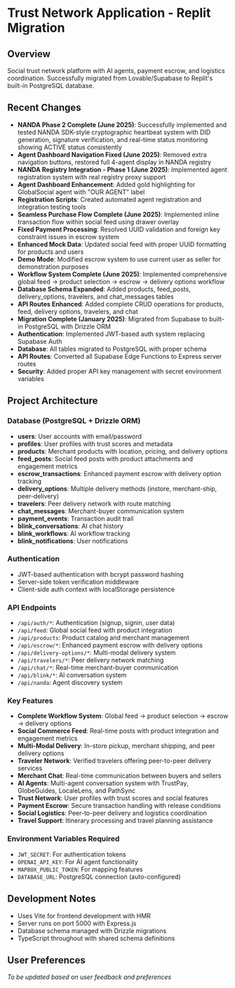 # Trust Network Application - Replit Migration

## Overview
Social trust network platform with AI agents, payment escrow, and logistics coordination. Successfully migrated from Lovable/Supabase to Replit's built-in PostgreSQL database.

## Recent Changes
- **NANDA Phase 2 Complete (June 2025)**: Successfully implemented and tested NANDA SDK-style cryptographic heartbeat system with DID generation, signature verification, and real-time status monitoring showing ACTIVE status consistently
- **Agent Dashboard Navigation Fixed (June 2025)**: Removed extra navigation buttons, restored full 4-agent display in NANDA registry
- **NANDA Registry Integration - Phase 1 (June 2025)**: Implemented agent registration system with real registry proxy support
- **Agent Dashboard Enhancement**: Added gold highlighting for GlobalSocial agent with "OUR AGENT" label
- **Registration Scripts**: Created automated agent registration and integration testing tools
- **Seamless Purchase Flow Complete (June 2025)**: Implemented inline transaction flow within social feed using drawer overlay
- **Fixed Payment Processing**: Resolved UUID validation and foreign key constraint issues in escrow system
- **Enhanced Mock Data**: Updated social feed with proper UUID formatting for products and users
- **Demo Mode**: Modified escrow system to use current user as seller for demonstration purposes
- **Workflow System Complete (June 2025)**: Implemented comprehensive global feed → product selection → escrow → delivery options workflow
- **Database Schema Expanded**: Added products, feed_posts, delivery_options, travelers, and chat_messages tables
- **API Routes Enhanced**: Added complete CRUD operations for products, feed, delivery options, travelers, and chat
- **Migration Complete (January 2025)**: Migrated from Supabase to built-in PostgreSQL with Drizzle ORM
- **Authentication**: Implemented JWT-based auth system replacing Supabase Auth
- **Database**: All tables migrated to PostgreSQL with proper schema
- **API Routes**: Converted all Supabase Edge Functions to Express server routes
- **Security**: Added proper API key management with secret environment variables

## Project Architecture

### Database (PostgreSQL + Drizzle ORM)
- **users**: User accounts with email/password
- **profiles**: User profiles with trust scores and metadata
- **products**: Merchant products with location, pricing, and delivery options
- **feed_posts**: Social feed posts with product attachments and engagement metrics
- **escrow_transactions**: Enhanced payment escrow with delivery option tracking
- **delivery_options**: Multiple delivery methods (instore, merchant-ship, peer-delivery)
- **travelers**: Peer delivery network with route matching
- **chat_messages**: Merchant-buyer communication system
- **payment_events**: Transaction audit trail
- **blink_conversations**: AI chat history
- **blink_workflows**: AI workflow tracking
- **blink_notifications**: User notifications

### Authentication
- JWT-based authentication with bcrypt password hashing
- Server-side token verification middleware
- Client-side auth context with localStorage persistence

### API Endpoints
- `/api/auth/*`: Authentication (signup, signin, user data)
- `/api/feed`: Global social feed with product integration
- `/api/products`: Product catalog and merchant management
- `/api/escrow/*`: Enhanced payment escrow with delivery options
- `/api/delivery-options/*`: Multi-modal delivery system
- `/api/travelers/*`: Peer delivery network matching
- `/api/chat/*`: Real-time merchant-buyer communication
- `/api/blink/*`: AI conversation system
- `/api/nanda`: Agent discovery system

### Key Features
- **Complete Workflow System**: Global feed → product selection → escrow → delivery options
- **Social Commerce Feed**: Real-time posts with product integration and engagement metrics
- **Multi-Modal Delivery**: In-store pickup, merchant shipping, and peer delivery options
- **Traveler Network**: Verified travelers offering peer-to-peer delivery services
- **Merchant Chat**: Real-time communication between buyers and sellers
- **AI Agents**: Multi-agent conversation system with TrustPay, GlobeGuides, LocaleLens, and PathSync
- **Trust Network**: User profiles with trust scores and social features
- **Payment Escrow**: Secure transaction handling with release conditions
- **Social Logistics**: Peer-to-peer delivery and logistics coordination
- **Travel Support**: Itinerary processing and travel planning assistance

### Environment Variables Required
- `JWT_SECRET`: For authentication tokens
- `OPENAI_API_KEY`: For AI agent functionality
- `MAPBOX_PUBLIC_TOKEN`: For mapping features
- `DATABASE_URL`: PostgreSQL connection (auto-configured)

## Development Notes
- Uses Vite for frontend development with HMR
- Server runs on port 5000 with Express.js
- Database schema managed with Drizzle migrations
- TypeScript throughout with shared schema definitions

## User Preferences
*To be updated based on user feedback and preferences*
